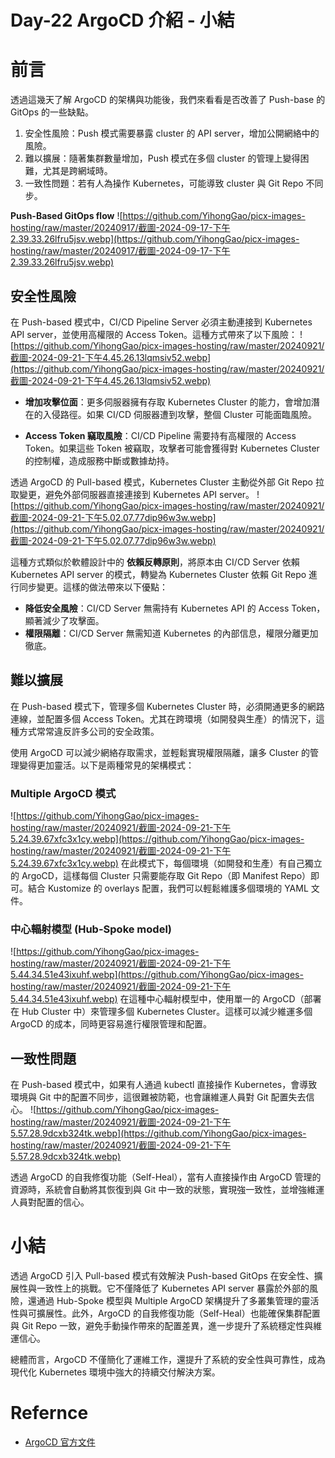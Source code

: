 
# Day-22 ArgoCD 介紹 - 小結

# 前言
透過這幾天了解 ArgoCD 的架構與功能後，我們來看看是否改善了 Push-base 的 GitOps 的一些缺點。 
  
1. 安全性風險：Push 模式需要暴露 cluster 的 API server，增加公開網絡中的風險。
2. 難以擴展：隨著集群數量增加，Push 模式在多個 cluster 的管理上變得困難，尤其是跨網域時。
3. 一致性問題：若有人為操作 Kubernetes，可能導致 cluster 與 Git Repo 不同步。

**Push-Based GitOps flow**
![https://github.com/YihongGao/picx-images-hosting/raw/master/20240917/截圖-2024-09-17-下午2.39.33.26lfru5jsv.webp](https://github.com/YihongGao/picx-images-hosting/raw/master/20240917/截圖-2024-09-17-下午2.39.33.26lfru5jsv.webp)

## 安全性風險
在 Push-based 模式中，CI/CD Pipeline Server 必須主動連接到 Kubernetes API server，並使用高權限的 Access Token。這種方式帶來了以下風險：
![https://github.com/YihongGao/picx-images-hosting/raw/master/20240921/截圖-2024-09-21-下午4.45.26.13lqmsiv52.webp](https://github.com/YihongGao/picx-images-hosting/raw/master/20240921/截圖-2024-09-21-下午4.45.26.13lqmsiv52.webp) 

- **增加攻擊位面**：更多伺服器擁有存取 Kubernetes Cluster 的能力，會增加潛在的入侵路徑。如果 CI/CD 伺服器遭到攻擊，整個 Cluster 可能面臨風險。

- **Access Token 竊取風險**：CI/CD Pipeline 需要持有高權限的 Access Token。如果這些 Token 被竊取，攻擊者可能會獲得對 Kubernetes Cluster 的控制權，造成服務中斷或數據劫持。

透過 ArgoCD 的 Pull-based 模式，Kubernetes Cluster 主動從外部 Git Repo 拉取變更，避免外部伺服器直接連接到 Kubernetes API server。
![https://github.com/YihongGao/picx-images-hosting/raw/master/20240921/截圖-2024-09-21-下午5.02.07.77dip96w3w.webp](https://github.com/YihongGao/picx-images-hosting/raw/master/20240921/截圖-2024-09-21-下午5.02.07.77dip96w3w.webp)

這種方式類似於軟體設計中的 **依賴反轉原則**，將原本由 CI/CD Server 依賴 Kubernetes API server 的模式，轉變為 Kubernetes Cluster 依賴 Git Repo 進行同步變更。這樣的做法帶來以下優點：

- **降低安全風險**：CI/CD Server 無需持有 Kubernetes API 的 Access Token，顯著減少了攻擊面。
- **權限隔離**：CI/CD Server 無需知道 Kubernetes 的內部信息，權限分離更加徹底。
 
## 難以擴展
在 Push-based 模式下，管理多個 Kubernetes Cluster 時，必須開通更多的網路連線，並配置多個 Access Token。尤其在跨環境（如開發與生產）的情況下，這種方式常常違反許多公司的安全政策。

使用 ArgoCD 可以減少網絡存取需求，並輕鬆實現權限隔離，讓多 Cluster 的管理變得更加靈活。以下是兩種常見的架構模式：

### Multiple ArgoCD 模式
![https://github.com/YihongGao/picx-images-hosting/raw/master/20240921/截圖-2024-09-21-下午5.24.39.67xfc3x1cy.webp](https://github.com/YihongGao/picx-images-hosting/raw/master/20240921/截圖-2024-09-21-下午5.24.39.67xfc3x1cy.webp)
在此模式下，每個環境（如開發和生產）有自己獨立的 ArgoCD，這樣每個 Cluster 只需要能存取 Git Repo（即 Manifest Repo）即可。結合 Kustomize 的 overlays 配置，我們可以輕鬆維護多個環境的 YAML 文件。

### 中心輻射模型 (Hub-Spoke model)
![https://github.com/YihongGao/picx-images-hosting/raw/master/20240921/截圖-2024-09-21-下午5.44.34.51e43ixuhf.webp](https://github.com/YihongGao/picx-images-hosting/raw/master/20240921/截圖-2024-09-21-下午5.44.34.51e43ixuhf.webp)
在這種中心輻射模型中，使用單一的 ArgoCD（部署在 Hub Cluster 中）來管理多個 Kubernetes Cluster。這樣可以減少維運多個 ArgoCD 的成本，同時更容易進行權限管理和配置。

## 一致性問題
在 Push-based 模式中，如果有人通過 kubectl 直接操作 Kubernetes，會導致環境與 Git 中的配置不同步，這很難被防範，也會讓維運人員對 Git 配置失去信心。
![https://github.com/YihongGao/picx-images-hosting/raw/master/20240921/截圖-2024-09-21-下午5.57.28.9dcxb324tk.webp](https://github.com/YihongGao/picx-images-hosting/raw/master/20240921/截圖-2024-09-21-下午5.57.28.9dcxb324tk.webp)

透過 ArgoCD 的自我修復功能（Self-Heal），當有人直接操作由 ArgoCD 管理的資源時，系統會自動將其恢復到與 Git 中一致的狀態，實現強一致性，並增強維運人員對配置的信心。

# 小結
透過 ArgoCD 引入 Pull-based 模式有效解決 Push-based GitOps 在安全性、擴展性與一致性上的挑戰。它不僅降低了 Kubernetes API server 暴露於外部的風險，還通過 Hub-Spoke 模型與 Multiple ArgoCD 架構提升了多叢集管理的靈活性與可擴展性。此外，ArgoCD 的自我修復功能（Self-Heal）也能確保集群配置與 Git Repo 一致，避免手動操作帶來的配置差異，進一步提升了系統穩定性與維運信心。

總體而言，ArgoCD 不僅簡化了運維工作，還提升了系統的安全性與可靠性，成為現代化 Kubernetes 環境中強大的持續交付解決方案。

# Refernce
- [ArgoCD 官方文件](https://argo-cd.readthedocs.io/en/stable/)

